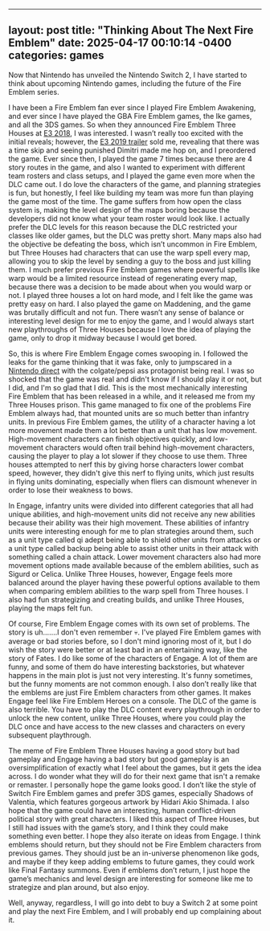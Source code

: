 
---
layout: post
title:  "Thinking About The Next Fire Emblem"
date:   2025-04-17 00:10:14 -0400
categories: games
---

Now that Nintendo has unveiled the Nintendo Switch 2, I have started to think about upcoming Nintendo games, including the future of the Fire Emblem series.

I have been a Fire Emblem fan ever since I played Fire Emblem Awakening, and ever since I have played the GBA Fire Emblem games, the Ike games, and all the 3DS games. So when they announced Fire Emblem Three Houses at [E3 2018](https://www.youtube.com/watch?v=rkux5h0PeXo), I was interested. I wasn’t really too excited with the initial reveals; however, the [E3 2019 trailer](https://www.youtube.com/watch?v=ADaRsEhTB70) sold me, revealing that there was a time skip and seeing punished Dimitri made me hop on, and I preordered the game. Ever since then, I played the game 7 times because there are 4 story routes in the game, and also I wanted to experiment with different team rosters and class setups, and I played the game even more when the DLC came out. I do love the characters of the game, and planning strategies is fun, but honestly, I feel like building my team was more fun than playing the game most of the time. The game suffers from how open the class system is, making the level design of the maps boring because the developers did not know what your team roster would look like. I actually prefer the DLC levels for this reason because the DLC restricted your classes like older games, but the DLC was pretty short.  Many maps also had the objective be defeating the boss, which isn’t uncommon in Fire Emblem, but Three Houses had characters that can use the warp spell every map, allowing you to skip the level by sending a guy to the boss and just killing them. I much prefer previous Fire Emblem games where powerful spells like warp would be a limited resource instead of regenerating every map, because there was a decision to be made about when you would warp or not. I played three houses a lot on hard mode, and I felt like the game was pretty easy on hard. I also played the game on Maddening, and the game was brutally difficult and not fun. There wasn’t any sense of balance or interesting level design for me to enjoy the game, and I would always start new playthroughs of Three Houses because I love the idea of playing the game, only to drop it midway because I would get bored.

So, this is where Fire Emblem Engage comes swooping in. I followed the leaks for the game thinking that it was fake, only to jumpscared in a [Nintendo direct](https://www.youtube.com/watch?v=3ExaJIB5Phk) with the colgate/pepsi ass protagonist being real. I was so shocked that the game was real and didn't know if I should play it or not, but I did, and I'm so glad that I did. This is the most mechanically interesting Fire Emblem that has been released in a while, and it released me from my Three Houses prison. This game managed to fix one of the problems Fire Emblem always had, that mounted units are so much better than infantry units. In previous Fire Emblem games, the utility of a character having a lot more movement made them a lot better than a unit that has low movement. High-movement characters can finish objectives quickly, and low-movement characters would often trail behind high-movement characters, causing the player to play a lot slower if they choose to use them. Three houses attempted to nerf this by giving horse characters lower combat speed, however, they didn't give this nerf to flying units, which just results in flying units dominating, especially when fliers can dismount whenever in order to lose their weakness to bows. 

In Engage, infantry units were divided into different categories that all had unique abilities, and high-movement units did not receive any new abilities because their ability was their high movement. These abilities of infantry units were interesting enough for me to plan strategies around them, such as a unit type called qi adept being able to shield other units from attacks or a unit type called backup being able to assist other units in their attack with something called a chain attack. Lower movement characters also had more movement options made available because of the emblem abilities, such as Sigurd or Celica. Unlike Three Houses, however, Engage feels more balanced around the player having these powerful options available to them when comparing emblem abilities to the warp spell from Three houses. I also had fun strategizing and creating builds, and unlike Three Houses, playing the maps felt fun.

Of course, Fire Emblem Engage comes with its own set of problems. The story is uh…….I don't even remember 💀. I've played Fire Emblem games with average or bad stories before, so I don't mind ignoring most of it, but I do wish the story were better or at least bad in an entertaining way, like the story of Fates. I do like some of the characters of Engage. A lot of them are funny, and some of them do have interesting backstories, but whatever happens in the main plot is just not very interesting. It's funny sometimes, but the funny moments are not common enough. I also don’t really like that the emblems are just Fire Emblem characters from other games. It makes Engage feel like Fire Emblem Heroes on a console. The DLC of the game is also terrible. You have to play the DLC content every playthrough in order to unlock the new content, unlike Three Houses, where you could play the DLC once and have access to the new classes and characters on every subsequent playthrough. 

The meme of Fire Emblem Three Houses having a good story but bad gameplay and Engage having a bad story but good gameplay is an oversimplification of exactly what I feel about the games, but it gets the idea across. I do wonder what they will do for their next game that isn't a remake or remaster. I personally hope the game looks good. I don’t like the style of Switch Fire Emblem games and prefer 3DS games, especially Shadows of Valentia, which features gorgeous artwork by Hidari Akio Shimada. I also hope that the game could have an interesting, human conflict-driven political story with great characters. I liked this aspect of Three Houses, but I still had issues with the game’s story, and I think they could make something even better. I hope they also iterate on ideas from Engage. I think emblems should return, but they should not be Fire Emblem characters from previous games. They should just be an in-universe phenomenon like gods, and maybe if they keep adding emblems to future games, they could work like Final Fantasy summons. Even if emblems don’t return, I just hope the game’s mechanics and level design are interesting for someone like me to strategize and plan around, but also enjoy.

Well, anyway, regardless, I will go into debt to buy a Switch 2 at some point and play the next Fire Emblem, and I will probably end up complaining about it. 